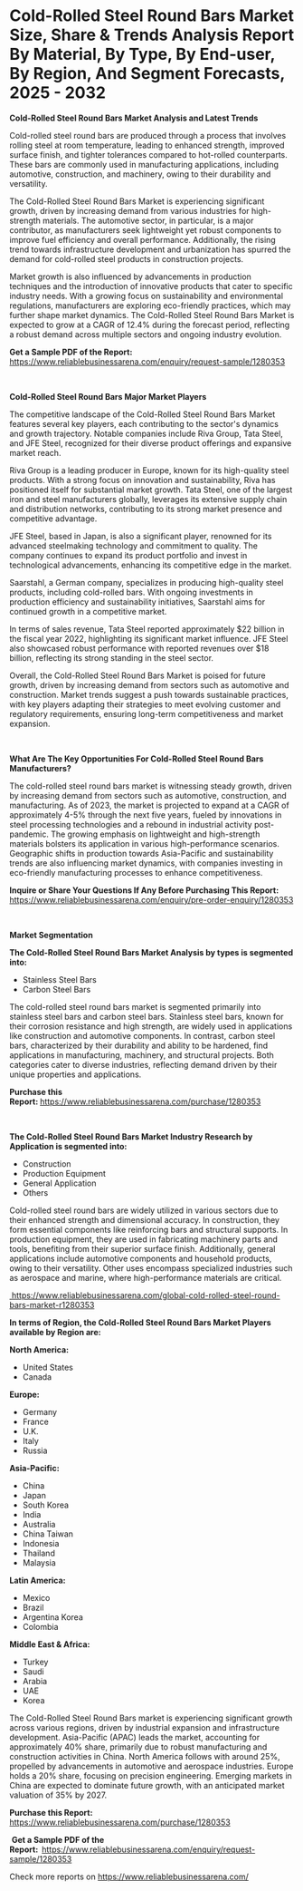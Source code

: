<p><h1>Cold-Rolled Steel Round Bars Market Size, Share & Trends Analysis Report By Material, By Type, By End-user, By Region, And Segment Forecasts, 2025 - 2032</h1></p><p><strong>Cold-Rolled Steel Round Bars Market Analysis and Latest Trends</strong></p>
<p><p>Cold-rolled steel round bars are produced through a process that involves rolling steel at room temperature, leading to enhanced strength, improved surface finish, and tighter tolerances compared to hot-rolled counterparts. These bars are commonly used in manufacturing applications, including automotive, construction, and machinery, owing to their durability and versatility.</p><p>The Cold-Rolled Steel Round Bars Market is experiencing significant growth, driven by increasing demand from various industries for high-strength materials. The automotive sector, in particular, is a major contributor, as manufacturers seek lightweight yet robust components to improve fuel efficiency and overall performance. Additionally, the rising trend towards infrastructure development and urbanization has spurred the demand for cold-rolled steel products in construction projects.</p><p>Market growth is also influenced by advancements in production techniques and the introduction of innovative products that cater to specific industry needs. With a growing focus on sustainability and environmental regulations, manufacturers are exploring eco-friendly practices, which may further shape market dynamics. The Cold-Rolled Steel Round Bars Market is expected to grow at a CAGR of 12.4% during the forecast period, reflecting a robust demand across multiple sectors and ongoing industry evolution.</p></p>
<p><strong>Get a Sample PDF of the Report:&nbsp;</strong> <a href="https://www.reliablebusinessarena.com/enquiry/request-sample/1280353?utm_campaign=2483&utm_medium=2&utm_source=Github&utm_content=ia&utm_term=24032025&utm_id=cold-rolled-steel-round-bars">https://www.reliablebusinessarena.com/enquiry/request-sample/1280353</a></p>
<p>&nbsp;</p>
<p><strong>Cold-Rolled Steel Round Bars Major Market Players</strong></p>
<p><p>The competitive landscape of the Cold-Rolled Steel Round Bars Market features several key players, each contributing to the sector's dynamics and growth trajectory. Notable companies include Riva Group, Tata Steel, and JFE Steel, recognized for their diverse product offerings and expansive market reach.</p><p>Riva Group is a leading producer in Europe, known for its high-quality steel products. With a strong focus on innovation and sustainability, Riva has positioned itself for substantial market growth. Tata Steel, one of the largest iron and steel manufacturers globally, leverages its extensive supply chain and distribution networks, contributing to its strong market presence and competitive advantage.</p><p>JFE Steel, based in Japan, is also a significant player, renowned for its advanced steelmaking technology and commitment to quality. The company continues to expand its product portfolio and invest in technological advancements, enhancing its competitive edge in the market.</p><p>Saarstahl, a German company, specializes in producing high-quality steel products, including cold-rolled bars. With ongoing investments in production efficiency and sustainability initiatives, Saarstahl aims for continued growth in a competitive market.</p><p>In terms of sales revenue, Tata Steel reported approximately $22 billion in the fiscal year 2022, highlighting its significant market influence. JFE Steel also showcased robust performance with reported revenues over $18 billion, reflecting its strong standing in the steel sector. </p><p>Overall, the Cold-Rolled Steel Round Bars Market is poised for future growth, driven by increasing demand from sectors such as automotive and construction. Market trends suggest a push towards sustainable practices, with key players adapting their strategies to meet evolving customer and regulatory requirements, ensuring long-term competitiveness and market expansion.</p></p>
<p>&nbsp;</p>
<p><strong>What Are The Key Opportunities For Cold-Rolled Steel Round Bars Manufacturers?</strong></p>
<p><p>The cold-rolled steel round bars market is witnessing steady growth, driven by increasing demand from sectors such as automotive, construction, and manufacturing. As of 2023, the market is projected to expand at a CAGR of approximately 4-5% through the next five years, fueled by innovations in steel processing technologies and a rebound in industrial activity post-pandemic. The growing emphasis on lightweight and high-strength materials bolsters its application in various high-performance scenarios. Geographic shifts in production towards Asia-Pacific and sustainability trends are also influencing market dynamics, with companies investing in eco-friendly manufacturing processes to enhance competitiveness.</p></p>
<p><strong>Inquire or Share Your Questions If Any Before Purchasing This Report:</strong> <a href="https://www.reliablebusinessarena.com/enquiry/pre-order-enquiry/1280353?utm_campaign=2483&utm_medium=2&utm_source=Github&utm_content=ia&utm_term=24032025&utm_id=cold-rolled-steel-round-bars">https://www.reliablebusinessarena.com/enquiry/pre-order-enquiry/1280353</a></p>
<p>&nbsp;</p>
<p><strong>Market Segmentation</strong></p>
<p><strong>The Cold-Rolled Steel Round Bars Market Analysis by types is segmented into:</strong></p>
<p><ul><li>Stainless Steel Bars</li><li>Carbon Steel Bars</li></ul></p>
<p><p>The cold-rolled steel round bars market is segmented primarily into stainless steel bars and carbon steel bars. Stainless steel bars, known for their corrosion resistance and high strength, are widely used in applications like construction and automotive components. In contrast, carbon steel bars, characterized by their durability and ability to be hardened, find applications in manufacturing, machinery, and structural projects. Both categories cater to diverse industries, reflecting demand driven by their unique properties and applications.</p></p>
<p><strong>Purchase this Report:&nbsp;</strong><a href="https://www.reliablebusinessarena.com/purchase/1280353?utm_campaign=2483&utm_medium=2&utm_source=Github&utm_content=ia&utm_term=24032025&utm_id=cold-rolled-steel-round-bars">https://www.reliablebusinessarena.com/purchase/1280353</a></p>
<p>&nbsp;</p>
<p><strong>The Cold-Rolled Steel Round Bars Market Industry Research by Application is segmented into:</strong></p>
<p><ul><li>Construction</li><li>Production Equipment</li><li>General Application</li><li>Others</li></ul></p>
<p><p>Cold-rolled steel round bars are widely utilized in various sectors due to their enhanced strength and dimensional accuracy. In construction, they form essential components like reinforcing bars and structural supports. In production equipment, they are used in fabricating machinery parts and tools, benefiting from their superior surface finish. Additionally, general applications include automotive components and household products, owing to their versatility. Other uses encompass specialized industries such as aerospace and marine, where high-performance materials are critical.</p></p>
<p><a href="https://www.reliablebusinessarena.com/global-cold-rolled-steel-round-bars-market-r1280353?utm_campaign=2483&utm_medium=2&utm_source=Github&utm_content=ia&utm_term=24032025&utm_id=cold-rolled-steel-round-bars">&nbsp;https://www.reliablebusinessarena.com/global-cold-rolled-steel-round-bars-market-r1280353</a></p>
<p><strong>In terms of Region, the Cold-Rolled Steel Round Bars Market Players available by Region are:</strong></p>
<p>
    <p> <strong> North America: </strong>
        <ul>
            <li>United States</li>
            <li>Canada</li>
        </ul>
        </p> 
    <p> <strong> Europe: </strong>
        <ul>
            <li>Germany</li>
            <li>France</li>
            <li>U.K.</li>
            <li>Italy</li>
            <li>Russia</li>
        </ul>
        </p> 
    <p> <strong> Asia-Pacific: </strong>
        <ul>
            <li>China</li>
            <li>Japan</li>
            <li>South Korea</li>
            <li>India</li>
            <li>Australia</li>
            <li>China Taiwan</li>
            <li>Indonesia</li>
            <li>Thailand</li>
            <li>Malaysia</li>
        </ul>
        </p> 
    <p> <strong> Latin America: </strong>
        <ul>
            <li>Mexico</li>
            <li>Brazil</li>
            <li>Argentina Korea</li>
            <li>Colombia</li>
        </ul>
        </p> 
    <p> <strong> Middle East & Africa: </strong>
        <ul>
            <li>Turkey</li>
            <li>Saudi</li>
            <li>Arabia</li>
            <li>UAE</li>
            <li>Korea</li>
        </ul>
    </p>
    </p>
<p><p>The Cold-Rolled Steel Round Bars market is experiencing significant growth across various regions, driven by industrial expansion and infrastructure development. Asia-Pacific (APAC) leads the market, accounting for approximately 40% share, primarily due to robust manufacturing and construction activities in China. North America follows with around 25%, propelled by advancements in automotive and aerospace industries. Europe holds a 20% share, focusing on precision engineering. Emerging markets in China are expected to dominate future growth, with an anticipated market valuation of 35% by 2027.</p></p>
<p><strong>Purchase this Report: </strong><a href="https://www.reliablebusinessarena.com/purchase/1280353?utm_campaign=2483&utm_medium=2&utm_source=Github&utm_content=ia&utm_term=24032025&utm_id=cold-rolled-steel-round-bars">https://www.reliablebusinessarena.com/purchase/1280353</a></p>
<p>&nbsp;<strong>Get a Sample PDF of the Report:&nbsp;&nbsp;</strong><a href="https://www.reliablebusinessarena.com/enquiry/request-sample/1280353?utm_campaign=2483&utm_medium=2&utm_source=Github&utm_content=ia&utm_term=24032025&utm_id=cold-rolled-steel-round-bars">https://www.reliablebusinessarena.com/enquiry/request-sample/1280353</a></p>
<p><strong></strong></p>
<p>Check more reports on <a href="https://www.reliablebusinessarena.com/?utm_campaign=2483&utm_medium=2&utm_source=Github&utm_content=ia&utm_term=24032025&utm_id=cold-rolled-steel-round-bars">https://www.reliablebusinessarena.com/</a></p>